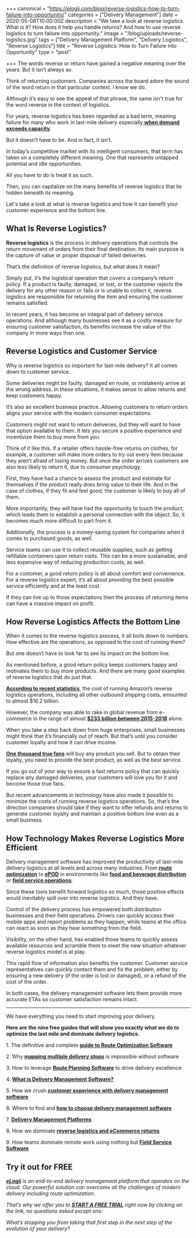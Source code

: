 +++
canonical = "https://elogii.com/blog/reverse-logistics-how-to-turn-failure-into-opportunity/"
categories = ["Delivery Management"]
date = 2020-05-08T10:00:00Z
description = "We take a look at reverse logistics. What is it? How does it help you handle returns? And how to use reverse logistics to turn failure into opportunity."
image = "/blog/uploads/reverse-logistics.jpg"
tags = ["Delivery Management Platform", "Delivery Logistics", "Reverse Logistics"]
title = "Reverse Logistics: How to Turn Failure into Opportunity"
type = "post"

+++
The words reverse or return have gained a negative meaning over the years. But it isn’t always so.

Think of returning customers. Companies across the board adore the sound of the word return in that particular context. I know we do.

Although it’s easy to see the appeal of that phrase, the same isn't true for the word reverse in the context of logistics.

For years, reverse logistics has been regarded as a bad term, meaning failure for many who work in last-mile delivery especially[ **when demand exceeds capacity**](https://elogii.com/blog/how-to-improve-last-mile-delivery-when-demand-exceeds-your-capacity/). 

But it doesn’t have to be. And in fact, it isn’t.

In today’s competitive market with its intelligent consumers, that term has taken on a completely different meaning. One that represents untapped potential and idle opportunities.

All you have to do is treat it as such.

Then, you can capitalize on the many benefits of reverse logistics that lie hidden beneath its meaning.

Let's take a look at what is reverse logistics and how it can benefit your customer experience and the bottom line.

## What Is Reverse Logistics?

**Reverse logistics** is the process in delivery operations that controls the return movement of orders from their final destination. Its main purpose is the capture of value or proper disposal of failed deliveries.

That’s the definition of reverse logistics, but what does it mean?

Simply put, it’s the logistical operation that covers a company’s return policy. If a product is faulty, damaged, or lost, or the customer rejects the delivery for any other reason or fails or is unable to collect it, reverse logistics are responsible for returning the item and ensuring the customer remains satisfied.

In recent years, it has become an integral part of delivery service operations. And although many businesses see it as a costly measure for ensuring customer satisfaction, its benefits increase the value of the company in more ways than one.

## Reverse Logistics and Customer Service

Why is reverse logistics so important for last-mile delivery? It all comes down to customer service.

Some deliveries might be faulty, damaged en route, or mistakenly arrive at the wrong address. In these situations, it makes sense to allow returns and keep customers happy.

It’s also an excellent business practice. Allowing customers to return orders aligns your service with the modern consumer expectations.

Customers might not want to return deliveries, but they will want to have that option available to them. It lets you secure a positive experience and incentivize them to buy more from you.

Think of it like this. If a retailer offers hassle-free returns on clothes, for example, a customer will make more orders to try out every item because they aren’t afraid of losing money. But once the order arrives customers are also less likely to return it, due to consumer psychology.

First, they have had a chance to assess the product and estimate for themselves if the product really does bring value to their life. And in the case of clothes, if they fit and feel good, the customer is likely to buy all of them.

More importantly, they will have had the opportunity to touch the product, which leads them to establish a personal connection with the object. So, it becomes much more difficult to part from it.

Additionally, the process is a money-saving system for companies when it comes to purchased goods, as well.

Service teams can use it to collect reusable supplies, such as getting refillable containers upon return visits. This can be a more sustainable, and less expensive way of reducing production costs, as well.

For a customer, a good return policy is all about comfort and convenience. For a reverse logistics expert, it’s all about providing the best possible service efficiently and at the least cost.

If they can live up to those expectations then the process of returning items can have a massive impact on profit.

## How Reverse Logistics Affects the Bottom Line

When it comes to the reverse logistics process, it all boils down to numbers. How effective are the operations, as opposed to the cost of running them?

But one doesn’t have to look far to see its impact on the bottom line.

As mentioned before, a good return policy keeps customers happy and motivates them to buy more products. And there are many good examples of reverse logistics that do just that.

[**According to recent statistics**](https://www.statista.com/statistics/236503/amazons-annual-shipping-revenue-and-outbound-shipping-costs/), the cost of running Amazon’s reverse logistics operations, including all other outbound shipping costs, amounted to almost $16.2 billion.

However, the company was able to rake in global revenue from e-commerce in the range of almost [**$233 billion between 2015-2018**](https://www.statista.com/statistics/233598/e-commerce-revenue-of-amazon-otto-and-rakuten/) alone.

When you take a step back down from huge enterprises, small businesses might think that it’s financially out of reach. But that’s until you consider customer loyalty and how it can drive income.

[**One thousand true fans**](https://kk.org/thetechnium/1000-true-fans/) will buy any product you sell. But to obtain their loyalty, you need to provide the best product, as well as the best service.

If you go out of your way to ensure a fast returns policy that can quickly replace any damaged deliveries, your customers will love you for it and become those true fans.

But recent advancements in technology have also made it possible to minimize the costs of running reverse logistics operations. So, that’s the direction companies should take if they want to offer refunds and returns to generate customer loyalty and maintain a positive bottom line even as a small business.

## How Technology Makes Reverse Logistics More Efficient

Delivery management software has improved the productivity of last-mile delivery logistics at all levels and across many industries. From [**route optimization**](https://elogii.com/blog/what-is-route-optimization-and-why-you-need-it/) to [**ePOD**](https://elogii.com/blog/electronic-proof-of-delivery-epod-how-does-it-improve-logistics-operations/) in environments like [**food and beverage distribution**](https://elogii.com/industries/food-drink) or [**field service operations**](https://elogii.com/blog/how-do-you-successfully-manage-your-field-service-using-software/).

Since these tools benefit forward logistics so much, those positive effects would inevitably spill over into reverse logistics. And they have.

Control of the delivery process has empowered both distribution businesses and their field operatives. Drivers can quickly access their mobile apps and report problems as they happen, while teams at the office can react as soon as they hear something from the field.

Visibility, on the other hand, has enabled those teams to quickly assess available resources and scramble them to meet the new situation whatever reverse logistics model is at play.

This rapid flow of information also benefits the customer. Customer service representatives can quickly contact them and fix the problem, either by ensuring a new delivery (if the order is lost or damaged), or a refund of the cost of the order.

In both cases, the delivery management software lets them provide more accurate ETAs so customer satisfaction remains intact.

***

We have everything you need to start improving your delivery.

**Here are the nine free guides that will show you exactly what we do to optimize the last mile and dominate delivery logistics.**

1\. The definitive and complete [**guide to Route Optimization Software**](https://elogii.com/blog/guide-to-route-optimization-software/ "guide to route optimization software")

2\. Why [**mapping multiple delivery stops**](https://elogii.com/blog/mapping-multiple-delivery-stops/ "mapping multiple delivery stops") is impossible without software

3\. How to leverage [**Route Planning Software**](https://elogii.com/blog/how-route-planning-software-improves-delivery/ "route planning software") to drive delivery excellence

4\. [**What is Delivery Management Software?**](https://elogii.com/blog/what-is-delivery-management-software-and-how-is-it-different-from-everything-else-on-the-market/ "what is delivery management software")

5\. How we crush [**customer experience with delivery management software**](https://elogii.com/blog/delivery-management-software-and-customer-experience/ "customer experience and delivery management software")

6\. Where to find and [**how to choose delivery management software**](https://elogii.com/blog/how-to-choose-delivery-management-software/ "how to choose delivery management software")

7\. [**Delivery Management Platforms**](https://elogii.com/blog/delivery-management-platforms/ "delivery management platforms")

8\. How we dominate [**reverse logistics and eCommerce returns**](https://elogii.com/blog/reverse-logistics-and-ecommerce-returns/ "reverse logistics and ecommerce returns")

9\. How teams dominate remote work using nothing but [**Field Service Software**](https://elogii.com/blog/how-do-you-successfully-manage-your-field-service-using-software/ "field service software")

## Try it out for FREE

[**_eLogii_**](https://elogii.com/) _is an end-to-end delivery management platform that operates on the cloud. Our powerful solution can overcome all the challenges of modern delivery including route optimization._

_That’s why we offer you to_ [**_START A FREE TRIAL_**](https://elogii.com/book-demo) _right now by clicking on the link, no questions asked except one:_

_What’s stopping you from taking that first step in the next step of the evolution of your delivery?_